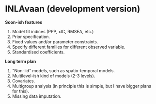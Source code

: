 # INLAvaan (development version)

**Soon-ish features**

1. Model fit indices (PPP, xIC, RMSEA, etc.)
2. Prior specification.
3. Fixed values and/or parameter constraints.
4. Specify different families for different observed variable. 
5. Standardised coefficients.

**Long term plan**

1. "Non-iid" models, such as spatio-temporal models.
2. Multilevel-ish kind of models (2-3 levels).
3. Covariates.
4. Multigroup analysis (in principle this is simple, but I have bigger plans for this).
5. Missing data imputation.
